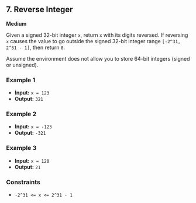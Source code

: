 ## 7. Reverse Integer

**Medium**

Given a signed 32-bit integer `x`, return `x` with its digits reversed. If reversing `x` causes the value to go outside the signed 32-bit integer range `[-2^31, 2^31 - 1]`, then return `0`.

Assume the environment does not allow you to store 64-bit integers (signed or unsigned).

### Example 1

- **Input:** `x = 123`
- **Output:** `321`

### Example 2

- **Input:** `x = -123`
- **Output:** `-321`

### Example 3

- **Input:** `x = 120`
- **Output:** `21`

### Constraints

- `-2^31 <= x <= 2^31 - 1`
